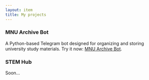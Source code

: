```yaml
---
layout: item
title: My projects
---
```


### MNU Archive Bot
A Python-based Telegram bot designed for organizing and storing university study materials. Try it now: [MNU Archive Bot](https://t.me/MNUarchiveBot).

### STEM Hub
Soon...
